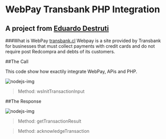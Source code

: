 # WebPay Transbank PHP Integration
## A project from [Eduardo Destruti](http://destruti.com/)

###What is WebPay [transbank.cl](https://www.transbank.cl/public/productos-y-servicios/webpay/)
Webpay is a site provided by Transbank for businesses that must collect payments with credit cards and do 
not require post Redcompra and debts of its customers.

##The Call

This code show how exactily integrate WebPay, APis and PHP.

![nodejs-img](http://destruti.com/content/github-imgs/php-checkout-transbank-webpay/index-to-show.png)

> Method: wsInitTransactionInput

##The Response

![nodejs-img](http://destruti.com/content/github-imgs/php-checkout-transbank-webpay/result.png)

> Method: getTransactionResult

> Method: acknowledgeTransaction